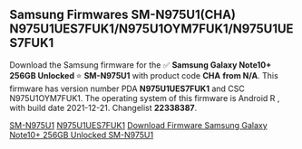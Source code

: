 <h2>Samsung Firmwares SM-N975U1(CHA) N975U1UES7FUK1/N975U1OYM7FUK1/N975U1UES7FUK1</h2>
Download the Samsung firmware for the ✅ <strong>Samsung Galaxy Note10+ 256GB Unlocked </strong> ⭐ <strong>SM-N975U1</strong> with product code <strong>CHA</strong> <strong> from N/A</strong>. This firmware has version number PDA <strong>N975U1UES7FUK1</strong> and CSC N975U1OYM7FUK1. The operating system of this firmware is Android R , with build date 2021-12-21. Changelist <strong>22338387</strong>.

[SM-N975U1](https://samfirm.shop/samsung/model/SM-N975U1)
[N975U1UES7FUK1](https://samfirm.shop/samsung/pda/N975U1UES7FUK1)
[Download Firmware Samsung Galaxy Note10+ 256GB Unlocked SM-N975U1](https://samfirm.shop/samsung/firmware/483766)
